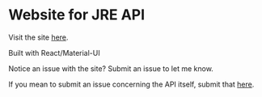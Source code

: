 # Website for JRE API

Visit the site [here](https://jre-api.vercel.app/).

Built with React/Material-UI

Notice an issue with the site? Submit an issue to let me know.

If you mean to submit an issue concerning the API itself, submit that [here](https://github.com/tsclay/JRE-API/issues).